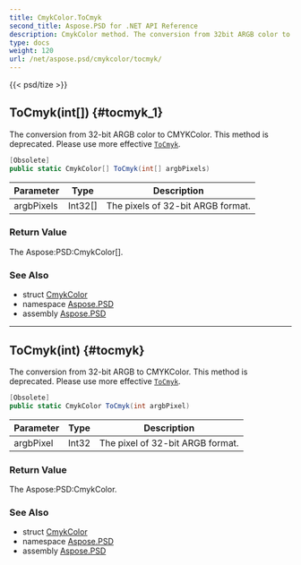 ```yaml
---
title: CmykColor.ToCmyk
second_title: Aspose.PSD for .NET API Reference
description: CmykColor method. The conversion from 32bit ARGB color to CMYKColor. This method is deprecated. Please use more effective ToCmyk
type: docs
weight: 120
url: /net/aspose.psd/cmykcolor/tocmyk/
---
```

{{< psd/tize >}}
## ToCmyk(int[]) {#tocmyk_1}

The conversion from 32-bit ARGB color to CMYKColor. This method is deprecated. Please use more effective [`ToCmyk`](../../cmykcolorhelper/tocmyk/).

```csharp
[Obsolete]
public static CmykColor[] ToCmyk(int[] argbPixels)
```

| Parameter | Type | Description |
| --- | --- | --- |
| argbPixels | Int32[] | The pixels of 32-bit ARGB format. |

### Return Value

The Aspose:PSD:CmykColor[].

### See Also

* struct [CmykColor](../)
* namespace [Aspose.PSD](../../../aspose.psd/)
* assembly [Aspose.PSD](../../../)

---

## ToCmyk(int) {#tocmyk}

The conversion from 32-bit ARGB to CMYKColor. This method is deprecated. Please use more effective [`ToCmyk`](../../cmykcolorhelper/tocmyk/).

```csharp
[Obsolete]
public static CmykColor ToCmyk(int argbPixel)
```

| Parameter | Type | Description |
| --- | --- | --- |
| argbPixel | Int32 | The pixel of 32-bit ARGB format. |

### Return Value

The Aspose:PSD:CmykColor.

### See Also

* struct [CmykColor](../)
* namespace [Aspose.PSD](../../../aspose.psd/)
* assembly [Aspose.PSD](../../../)


